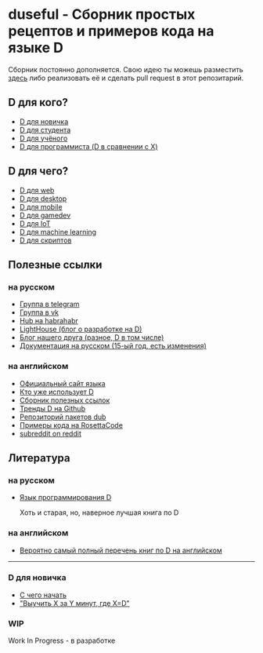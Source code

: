 # duseful - Сборник простых рецептов и примеров кода на языке D

Сборник постоянно дополняется. Свою идею ты можешь разместить
[здесь](https://github.com/deviator/duseful/issues/new) либо
реализовать её и сделать pull request в этот репозитарий.

## D для кого?

* [D для новичка](#d-для-новичка)
* [D для студента](#wip)
* [D для учёного](#wip)
* [D для программиста (D в сравнении с X)][comparison]

## D для чего?

* [D для web](#wip)
* [D для desktop](#wip)
* [D для mobile](#wip)
* [D для gamedev](#wip)
* [D для IoT](#wip)
* [D для machine learning](#wip)
* [D для скриптов](#wip)

## Полезные ссылки

### на русском

* [Группа в telegram](https://t.me/dlangru)
* [Группа в vk](https://vk.com/vk_dlang)
* [Hub на habrahabr](https://habrahabr.ru/hub/d/)
* [LightHouse (блог о разработке на D)](https://lhs-blog.info/)
* [Блог нашего друга (разное, D в том числе)](http://progcode.ru/)
* [Документация на русском (15-ый год, есть изменения)](https://wiki.dlang.org/Reading_the_documentation_(in_Russian))

### на английском

* [Официальный сайт языка](http://dlang.org)
* [Кто уже использует D](https://dlang.org/orgs-using-d.html)
* [Сборник полезных ссылок](https://github.com/zhaopuming/awesome-d)
* [Тренды D на Github](https://github.com/trending?l=d)
* [Репозиторий пакетов dub](http://code.dlang.org)
* [Примеры кода на RosettaCode](http://rosettacode.org/wiki/Category:D)
* [subreddit on reddit](https://www.reddit.com/r/dlang/)

## Литература

### на русском

* [Язык программирования D](https://www.ozon.ru/context/detail/id/14132948/)
    
    Хоть и старая, но, наверное лучшая книга по D

### на английском

* [Вероятно самый полный перечень книг по D на английском](https://wiki.dlang.org/Books)

---

### D для новичка

* [С чего начать][begin]
* ["Выучить X за Y минут, где X=D"][xiny]

### WIP

Work In Progress - в разработке

[begin]: manuals/begin.md
[xiny]: manuals/xiny.md
[comparison]: manuals/comparison
